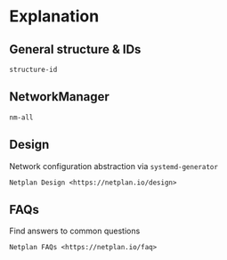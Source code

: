 # Explanation

## General structure & IDs

```{toctree}
structure-id
```

## NetworkManager

```{toctree}
nm-all
```

## Design

Network configuration abstraction via `systemd-generator`

```{toctree}
Netplan Design <https://netplan.io/design>
```

## FAQs

Find answers to common questions

```{toctree}
Netplan FAQs <https://netplan.io/faq>
```
